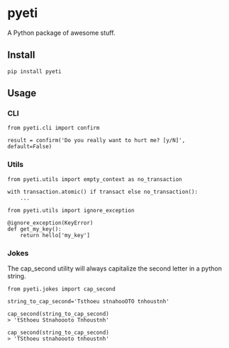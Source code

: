 # pyeti

A Python package of awesome stuff.

## Install

`pip install pyeti`

## Usage

### CLI

```
from pyeti.cli import confirm

result = confirm('Do you really want to hurt me? [y/N]', default=False)
```

### Utils

```
from pyeti.utils import empty_context as no_transaction

with transaction.atomic() if transact else no_transaction():
    ...

from pyeti.utils import ignore_exception

@ignore_exception(KeyError)
def get_my_key():
    return hello['my_key']
```

### Jokes

The cap_second utility will always capitalize the second letter in a python string.

```
from pyeti.jokes import cap_second

string_to_cap_second='Tsthoeu stnahooOTO tnhoustnh'

cap_second(string_to_cap_second)
> 'tSthoeu Stnahoooto Tnhoustnh'

cap_second(string_to_cap_second)
> 'TSthoeu stnahoooto tnhoustnh'
```
